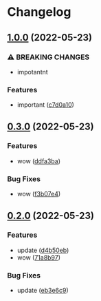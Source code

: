 # Changelog

## [1.0.0](https://github.com/shaurya6068/demo-repo-2/compare/v0.3.0...v1.0.0) (2022-05-23)


### ⚠ BREAKING CHANGES

* impotantnt

### Features

* important ([c7d0a10](https://github.com/shaurya6068/demo-repo-2/commit/c7d0a103b5963d495a70d9d0aba362374c9fefa6))

## [0.3.0](https://github.com/shaurya6068/demo-repo-2/compare/v0.2.0...v0.3.0) (2022-05-23)


### Features

* wow ([ddfa3ba](https://github.com/shaurya6068/demo-repo-2/commit/ddfa3bad490dd2230d7b13ccf0b1a5524384cf8b))


### Bug Fixes

* wow ([f3b07e4](https://github.com/shaurya6068/demo-repo-2/commit/f3b07e455b12d8231a5940c771913c9d5e769995))

## [0.2.0](https://github.com/shaurya6068/demo-repo-2/compare/v0.1.0...v0.2.0) (2022-05-23)


### Features

* update ([d4b50eb](https://github.com/shaurya6068/demo-repo-2/commit/d4b50ebaad6b26e9a689aed2093ff7fb6ea63d01))
* wow ([71a8b97](https://github.com/shaurya6068/demo-repo-2/commit/71a8b978f714442a90910cf6ffb60c24b7769cae))


### Bug Fixes

* update ([eb3e6c9](https://github.com/shaurya6068/demo-repo-2/commit/eb3e6c9b563f3a0d8c0451d573f82914c4deff56))
